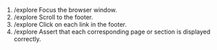 1. /explore Focus the browser window.
2. /explore Scroll to the footer.
3. /explore Click on each link in the footer.
4. /explore Assert that each corresponding page or section is displayed correctly.